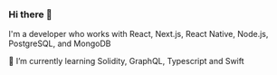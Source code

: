 ### Hi there 👋

I'm a developer who works with React, Next.js, React Native, Node.js, PostgreSQL, and MongoDB

🌱 I’m currently learning Solidity, GraphQL, Typescript and Swift
